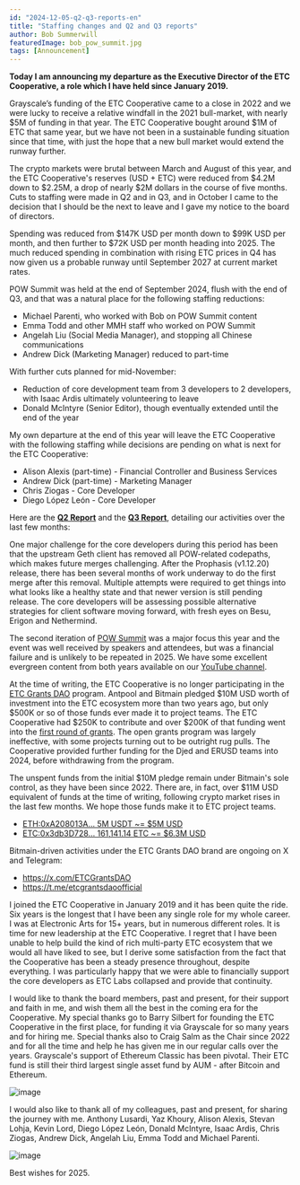 ```yaml
---
id: "2024-12-05-q2-q3-reports-en"
title: "Staffing changes and Q2 and Q3 reports"
author: Bob Summerwill
featuredImage: bob_pow_summit.jpg
tags: [Announcement]
---
```


**Today I am announcing my departure as the Executive Director of the ETC Cooperative, a role which I have held since January 2019.**

Grayscale’s funding of the ETC Cooperative came to a close in 2022 and we were lucky to receive a relative windfall in the 2021 bull-market, with nearly $5M of funding in that year.  The ETC Cooperative bought around $1M of ETC that same year, but we have not been in a sustainable funding situation since that time, with just the hope that a new bull market would extend the runway further.

The crypto markets were brutal between March and August of this year, and the ETC Cooperative's reserves (USD + ETC) were reduced from $4.2M down to $2.25M, a drop of nearly $2M dollars in the course of five months.  Cuts to staffing were made in Q2 and in Q3, and in October I came to the decision that I should be the next to leave and I gave my notice to the board of directors.

Spending was reduced from $147K USD per month down to $99K USD per month, and then further to $72K USD per month heading into 2025.  The much reduced spending in combination with rising ETC prices in Q4 has now given us a probable runway until September 2027 at current market rates.

POW Summit was held at the end of September 2024, flush with the end of Q3, and that was a natural place for the following staffing reductions:

* Michael Parenti, who worked with Bob on POW Summit content
* Emma Todd and other MMH staff who worked on POW Summit
* Angelah Liu (Social Media Manager), and stopping all Chinese communications
* Andrew Dick (Marketing Manager) reduced to part-time

With further cuts planned for mid-November:

* Reduction of core development team from 3 developers to 2 developers, with Isaac Ardis ultimately volunteering to leave
* Donald McIntyre (Senior Editor), though eventually extended until the end of the year

My own departure at the end of this year will leave the ETC Cooperative with the following staffing while decisions are pending on what is next for the ETC Cooperative:

* Alison Alexis (part-time) - Financial Controller and Business Services
* Andrew Dick (part-time) - Marketing Manager
* Chris Ziogas - Core Developer
* Diego López León - Core Developer

Here are the **[Q2 Report](/etc-cooperative-q2-2024-en.pdf)** and the **[Q3 Report](/etc-cooperative-q3-2024-en.pdf)**, detailing our activities over the last few months:

One major challenge for the core developers during this period has been that the upstream Geth client has removed all POW-related codepaths, which makes future merges challenging.  After the Prophasis (v1.12.20) release, there has been several months of work underway to do the first merge after this removal.  Multiple attempts were required to get things into what looks like a healthy state and that newer version is still pending release.  The core developers will be assessing possible alternative strategies for client software moving forward, with fresh eyes on Besu, Erigon and Nethermind.

The second iteration of [POW Summit](https://powsummit.com) was a major focus this year and the event was well received by speakers and attendees, but was a financial failure and is unlikely to be repeated in 2025.  We have some excellent evergreen content from both years available on our [YouTube channel](https://www.youtube.com/@POWSummit/featured).

At the time of writing, the ETC Cooperative is no longer participating in the [ETC Grants DAO](https://www.etcgrantsdao.io) program.  Antpool and Bitmain pledged $10M USD worth of investment into the ETC ecosystem more than two years ago, but only $500K or so of those funds ever made it to project teams.  The ETC Cooperative had $250K to contribute and over $200K of that funding went into the [first round of grants](https://etcgrants.softr.app/projects-list-funded-en).  The open grants program was largely ineffective, with some projects turning out to be outright rug pulls.   The Cooperative provided further funding for the Djed and ERUSD teams into 2024, before withdrawing from the program.

The unspent funds from the initial $10M pledge remain under Bitmain's sole control, as they have been since 2022.  There are, in fact, over $11M USD equivalent of funds at the time of writing, following crypto market rises in the last few months.  We hope those funds make it to ETC project teams.

* [ETH:0xA208013A... 5M USDT ~= $5M USD](https://app.safe.global/balances?safe=eth:0xA208013A926718B43A6609e29691783833dcE8D6)
* [ETC:0x3db3D728... 161,141.14 ETC ~= $6.3M USD](https://multisig.etccooperative.org/balances?safe=ETC:0x3db3D728B8783656b83c3cB8eDc1481eC3c62f82)

Bitmain-driven activities under the ETC Grants DAO brand are ongoing on X and Telegram:

* https://x.com/ETCGrantsDAO
* https://t.me/etcgrantsdaoofficial

I joined the ETC Cooperative in January 2019 and it has been quite the ride.  Six years is the longest that I have been any single role for my whole career.  I was at Electronic Arts for 15+ years, but in numerous different roles.  It is time for new leadership at the ETC Cooperative.  I regret that I have been unable to help build the kind of rich multi-party ETC ecosystem that we would all have liked to see, but I derive some satisfaction from the fact that the Cooperative has been a steady presence throughout, despite everything.  I was particularly happy that we were able to financially support the core developers as ETC Labs collapsed and provide that continuity.

I would like to thank the board members, past and present, for their support and faith in me, and wish them all the best in the coming era for the Cooperative.  My special thanks go to Barry Silbert for founding the ETC Cooperative in the first place, for funding it via Grayscale for so many years and for hiring me.  Special thanks also to Craig Salm as the Chair since 2022 and for all the time and help he has given me in our regular calls over the years.  Grayscale's support of Ethereum Classic has been pivotal.  Their ETC fund is still their third largest single asset fund by AUM - after Bitcoin and Ethereum.

![image](/anthony_yaz_halfsize.jpg)

I would also like to thank all of my colleagues, past and present, for sharing the journey with me.  Anthony Lusardi, Yaz Khoury, Alison Alexis, Stevan Lohja, Kevin Lord, Diego López León, Donald McIntyre, Isaac Ardis, Chris Ziogas, Andrew Dick, Angelah Liu, Emma Todd and Michael Parenti.

![image](/pow_summit_2023_coop_people-half.jpg)


Best wishes for 2025.
